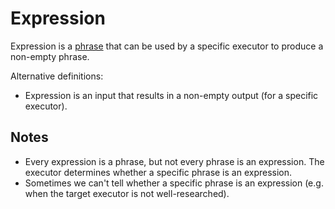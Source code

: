 # Expression

Expression is a [phrase](Phrase.md) that can be used by a specific executor to produce a non-empty phrase.

Alternative definitions:
* Expression is an input that results in a non-empty output (for a specific executor).

## Notes

* Every expression is a phrase, but not every phrase is an expression. The executor determines whether a specific phrase is an expression.
* Sometimes we can't tell whether a specific phrase is an expression (e.g. when the target executor is not well-researched).
